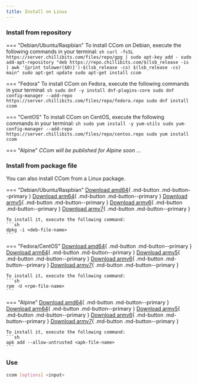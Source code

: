 ```yaml
---
title: Install on Linux
---
```


### Install from repository
=== "Debian/Ubuntu/Raspbian"
    To install CCom on Debian, execute the following commands in your terminal:
    ```sh
    curl -fsSL https://server.chillibits.com/files/repo/gpg | sudo apt-key add -
	sudo add-apt-repository "deb https://repo.chillibits.com/$(lsb_release -is | awk '{print tolower($0)}')-$(lsb_release -cs) $(lsb_release -cs) main"
	sudo apt-get update
	sudo apt-get install ccom
    ```

=== "Fedora"
    To install CCom on Fedora, execute the following commands in your terminal:
    ```sh
    sudo dnf -y install dnf-plugins-core
	sudo dnf config-manager --add-repo https://server.chillibits.com/files/repo/fedora.repo
	sudo dnf install ccom
    ```

=== "CentOS"
    To install CCom on CentOS, execute the following commands in your terminal:
    ```sh
    sudo yum install -y yum-utils
	sudo yum-config-manager --add-repo https://server.chillibits.com/files/repo/centos.repo
	sudo yum install ccom
    ```

=== "Alpine"
    *CCom will be published for Alpine soon ...*

### Install from package file
You can also install CCom from a Linux package.

=== "Debian/Ubuntu/Raspbian"
    [Download amd64](https://github.com/compose-generator/ccom/releases/latest/download/ccom_amd64.deb){ .md-button .md-button--primary }
    [Download arm64](https://github.com/compose-generator/ccom/releases/latest/download/ccom_arm64.deb){ .md-button .md-button--primary }
    [Download armv5](https://github.com/compose-generator/ccom/releases/latest/download/ccom_armv5.deb){ .md-button .md-button--primary }
    [Download armv6](https://github.com/compose-generator/ccom/releases/latest/download/ccom_armv6.deb){ .md-button .md-button--primary }
    [Download armv7](https://github.com/compose-generator/ccom/releases/latest/download/ccom_armv7.deb){ .md-button .md-button--primary }

    To install it, execute the following command:
    ```sh
    dpkg -i <deb-file-name>
    ```

=== "Fedora/CentOS"
    [Download amd64](https://github.com/compose-generator/ccom/releases/latest/download/ccom_amd64.rpm){ .md-button .md-button--primary }
    [Download arm64](https://github.com/compose-generator/ccom/releases/latest/download/ccom_arm64.rpm){ .md-button .md-button--primary }
    [Download armv5](https://github.com/compose-generator/ccom/releases/latest/download/ccom_armv5.rpm){ .md-button .md-button--primary }
    [Download armv6](https://github.com/compose-generator/ccom/releases/latest/download/ccom_armv6.rpm){ .md-button .md-button--primary }
    [Download armv7](https://github.com/compose-generator/ccom/releases/latest/download/ccom_armv7.rpm){ .md-button .md-button--primary }

    To install it, execute the following command:
    ```sh
    rpm -U <rpm-file-name>
    ```

=== "Alpine"
    [Download amd64](https://github.com/compose-generator/ccom/releases/latest/download/ccom_amd64.apk){ .md-button .md-button--primary }
    [Download arm64](https://github.com/compose-generator/ccom/releases/latest/download/ccom_arm64.apk){ .md-button .md-button--primary }
    [Download armv5](https://github.com/compose-generator/ccom/releases/latest/download/ccom_armv5.apk){ .md-button .md-button--primary }
    [Download armv6](https://github.com/compose-generator/ccom/releases/latest/download/ccom_armv6.apk){ .md-button .md-button--primary }
    [Download armv7](https://github.com/compose-generator/ccom/releases/latest/download/ccom_armv7.apk){ .md-button .md-button--primary }

    To install it, execute the following command:
    ```sh
    apk add --allow-untrusted <apk-file-name>
    ```

### Use
```sh
ccom [options] <input>
```
